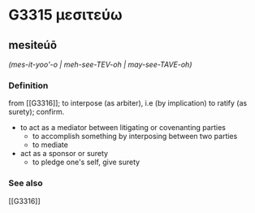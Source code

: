 # G3315 μεσιτεύω

## mesiteúō

_(mes-it-yoo'-o | meh-see-TEV-oh | may-see-TAVE-oh)_

### Definition

from [[G3316]]; to interpose (as arbiter), i.e (by implication) to ratify (as surety); confirm.

- to act as a mediator between litigating or covenanting parties
  - to accomplish something by interposing between two parties
  - to mediate
- act as a sponsor or surety
  - to pledge one's self, give surety

### See also

[[G3316]]

